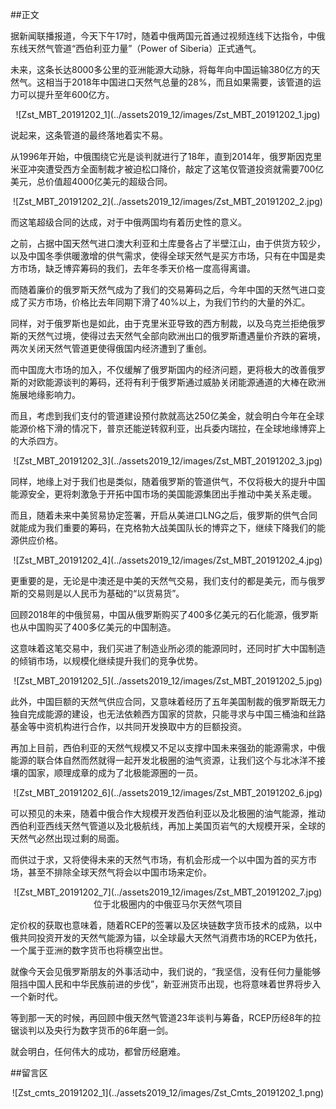 ##正文

据新闻联播报道，今天下午17时，随着中俄两国元首通过视频连线下达指令，中俄东线天然气管道“西伯利亚力量”（Power of Siberia）正式通气。

未来，这条长达8000多公里的亚洲能源大动脉，将每年向中国运输380亿方的天然气。这相当于2018年中国进口天然气总量的28%，而且如果需要，该管道的运力可以提升至年600亿方。

 <div align="center">![Zst_MBT_20191202_1](../assets2019_12/images/Zst_MBT_20191202_1.jpg)</div>

说起来，这条管道的最终落地着实不易。

从1996年开始，中俄围绕它光是谈判就进行了18年，直到2014年，俄罗斯因克里米亚冲突遭受西方全面制裁才被迫松口降价，敲定了这笔仅管道投资就需要700亿美元，总价值超4000亿美元的超级合同。

 <div align="center">![Zst_MBT_20191202_2](../assets2019_12/images/Zst_MBT_20191202_2.jpg)</div>

而这笔超级合同的达成，对于中俄两国均有着历史性的意义。

之前，占据中国天然气进口澳大利亚和土库曼各占了半壁江山，由于供货方较少，以及中国冬季供暖激增的供气需求，使得全球天然气是买方市场，只有在中国是卖方市场，缺乏博弈筹码的我们，去年冬季天价格一度高得离谱。

而随着廉价的俄罗斯天然气成为了我们的交易筹码之后，今年中国的天然气进口变成了买方市场，价格比去年同期下滑了40%以上，为我们节约的大量的外汇。

同样，对于俄罗斯也是如此，由于克里米亚导致的西方制裁，以及乌克兰拒绝俄罗斯的天然气过境，使得过去天然气全部向欧洲出口的俄罗斯遭遇量价齐跌的窘境，两次关闭天然气管道更使得俄国内经济遭到了重创。

而中国庞大市场的加入，不仅缓解了俄罗斯国内的经济问题，更将极大的改善俄罗斯的对欧能源谈判的筹码，还将有利于俄罗斯通过威胁关闭能源通道的大棒在欧洲施展地缘影响力。

而且，考虑到我们支付的管道建设预付款就高达250亿美金，就会明白今年在全球能源价格下滑的情况下，普京还能逆转叙利亚，出兵委内瑞拉，在全球地缘博弈上的大杀四方。

 <div align="center">![Zst_MBT_20191202_3](../assets2019_12/images/Zst_MBT_20191202_3.jpg)</div>

同样，地缘上对于我们也是类似，随着俄罗斯的管道供气，不仅将极大的提升中国能源安全，更将刺激急于开拓中国市场的美国能源集团出手推动中美关系走暖。

而且，随着未来中美贸易协定签署，开启从美进口LNG之后，俄罗斯的供气合同就能成为我们重要的筹码，在克格勃大战美国队长的博弈之下，继续下降我们的能源供应价格。

 <div align="center">![Zst_MBT_20191202_4](../assets2019_12/images/Zst_MBT_20191202_4.jpg)</div>

更重要的是，无论是中澳还是中美的天然气交易，我们支付的都是美元，而与俄罗斯的交易则是以人民币为基础的“以货易货”。

回顾2018年的中俄贸易，中国从俄罗斯购买了400多亿美元的石化能源，俄罗斯也从中国购买了400多亿美元的中国制造。

这意味着这笔交易中，我们买进了制造业所必须的能源同时，还同时扩大中国制造的倾销市场，以规模化继续提升我们的竞争优势。

 <div align="center">![Zst_MBT_20191202_5](../assets2019_12/images/Zst_MBT_20191202_5.jpg)</div>

此外，中国巨额的天然气供应合同，又意味着经历了五年美国制裁的俄罗斯既无力独自完成能源的建设，也无法依赖西方国家的贷款，只能寻求与中国三桶油和丝路基金等中资机构进行合作，以共同开发换取中方的巨额投资。

再加上目前，西伯利亚的天然气规模又不足以支撑中国未来强劲的能源需求，中俄能源的联合体自然而然就得一起开发北极圈的油气资源，让我们这个与北冰洋不接壤的国家，顺理成章的成为了北极能源圈的一员。

 <div align="center">![Zst_MBT_20191202_6](../assets2019_12/images/Zst_MBT_20191202_6.jpg)</div>

可以预见的未来，随着中俄合作大规模开发西伯利亚以及北极圈的油气能源，推动西伯利亚西线天然气管道以及北极航线，再加上美国页岩气的大规模开采，全球的天然气必然出现过剩的局面。

而供过于求，又将使得未来的天然气市场，有机会形成一个以中国为首的买方市场，甚至不排除全球天然气将会以中国市场来定价。

 <div align="center">![Zst_MBT_20191202_7](../assets2019_12/images/Zst_MBT_20191202_7.jpg)</div>
 <div align="center">位于北极圈内的中俄亚马尔天然气项目</div>

定价权的获取也意味着，随着RCEP的签署以及区块链数字货币技术的成熟，以中俄共同投资开发的天然气能源为锚，以全球最大天然气消费市场的RCEP为依托，一个属于亚洲的数字货币也将横空出世。

就像今天会见俄罗斯朋友的外事活动中，我们说的，“我坚信，没有任何力量能够阻挡中国人民和中华民族前进的步伐”，新亚洲货币出现，也将意味着世界将步入一个新时代。

等到那一天的时候，再回顾中俄天然气管道23年谈判与筹备，RCEP历经8年的拉锯谈判以及央行为数字货币的6年磨一剑。

就会明白，任何伟大的成功，都曾历经磨难。

##留言区
 <div align="center">![Zst_cmts_20191202_1](../assets2019_12/images/Zst_Cmts_20191202_1.png)</div>
